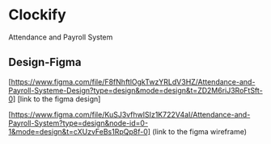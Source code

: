 # Clockify

Attendance and Payroll System 

## Design-Figma


[https://www.figma.com/file/F8fNhftlOgkTwzYRLdV3HZ/Attendance-and-Payroll-Systeme-Design?type=design&mode=design&t=ZD2M6riJ3RoFtSft-0] [link to the figma design]



[https://www.figma.com/file/KuSJ3vfhwlSIz1K722V4aI/Attendance-and-Payroll-System?type=design&node-id=0-1&mode=design&t=cXUzvFeBs1RpQp8f-0] (link to the figma wireframe)
